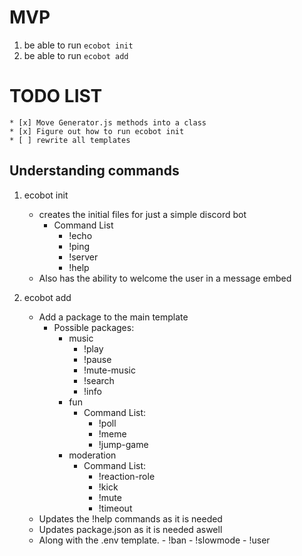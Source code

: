 # MVP
 1. be able to run `ecobot init`
 2. be able to run `ecobot add`

# TODO LIST
    * [x] Move Generator.js methods into a class
    * [x] Figure out how to run ecobot init
    * [ ] rewrite all templates

## Understanding commands

1. ecobot init
    - creates the initial files for just a simple discord bot
         - Command List
            - !echo
            - !ping
            - !server
            - !help
    - Also has the ability to welcome the user in a message embed

2. ecobot add
    - Add a package to the main template
        - Possible packages:
            - music 
                - !play 
                - !pause
                - !mute-music
                - !search 
                - !info
            - fun
                - Command List:
                    - !poll
                    - !meme
                    - !jump-game
            - moderation
                - Command List:
                    - !reaction-role
                    - !kick
                    - !mute
                    - !timeout
    - Updates the !help commands as it is needed
    - Updates package.json as it is needed aswell
    - Along with the .env template.
                    - !ban
                    - !slowmode
                    - !user
